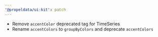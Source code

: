```yaml
---
'@propeldata/ui-kit': patch
---
```


- Remove `accentColor` deprecated tag for TimeSeries
- Rename `accentColors` to `groupByColors` and deprecate `accentColors`
